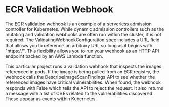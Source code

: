 # ECR Validation Webhook
The ECR validation webhook is an example of a serverless admission controller for Kubernetes.  While dynamic admission controllers such as the mutating and validation webhooks are often run within the cluster, it is not required.  The ValidatingWebhookConfiguration [spec](https://kubernetes.io/docs/reference/access-authn-authz/extensible-admission-controllers/#url) includes a URL field that allows you to reference an arbitrary URL so long as it begins with "https://". This flexibility allows you to run your webhook as an HTTP API endpoint backed by an AWS Lambda function. 

This particular project runs a validation webhook that inspects the images referenced in pods.  If the image is being pulled from an ECR registry, the webhook calls the DescribeImageScanFindings API to see whether the referenced images have critical vulnerabilities.  When found, the webhook responds with False which tells the API to reject the request.  It also returns a message with a list of CVEs related to the vulnerabilities discovered.  These appear as events within Kubernetes. 